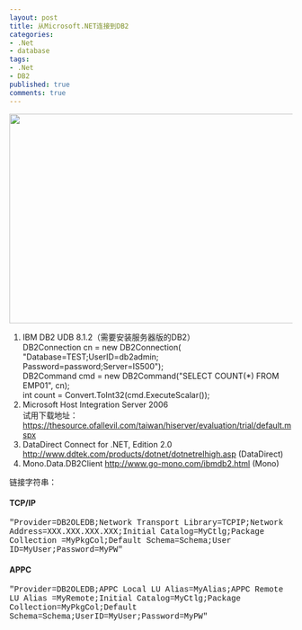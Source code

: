 ```yaml
---
layout: post
title: 从Microsoft.NET连接到DB2
categories:
- .Net
- database
tags:
- .Net
- DB2
published: true
comments: true
---
```

<p><img src="http://www.fireyang.com/image.axd?picture=image001.jpg" alt="" width="566" height="373" />
<ol>
	<li>IBM DB2 UDB 8.1.2（需要安装服务器版的DB2）<br />
DB2Connection cn = new DB2Connection(<br />
"Database=TEST;UserID=db2admin; Password=password;Server=IS500");<br />
DB2Command cmd = new DB2Command("SELECT COUNT(*) FROM EMP01", cn);<br />
int count = Convert.ToInt32(cmd.ExecuteScalar());</li>
	<li>Microsoft Host Integration Server 2006<br />
试用下载地址：<a href="https://thesource.ofallevil.com/taiwan/hiserver/evaluation/trial/default.mspx">https://thesource.ofallevil.com/taiwan/hiserver/evaluation/trial/default.mspx</a></li>
	<li>DataDirect Connect for .NET, Edition 2.0
<a href="http://www.ddtek.com/products/dotnet/dotnetrelhigh.asp">http://www.ddtek.com/products/dotnet/dotnetrelhigh.asp</a> (DataDirect)</li>
	<li>Mono.Data.DB2Client
<a href="http://www.go-mono.com/ibmdb2.html">http://www.go-mono.com/ibmdb2.html</a> (Mono)</li>
</ol>
链接字符串：
<h4>TCP/IP</h4>
<span class="cpp-string"><span style="font-family: Courier New;">"Provider=DB2OLEDB;Network Transport Library=TCPIP;Network Address=XXX.XXX.XXX.XXX;Initial Catalog=MyCtlg;Package Collection =MyPkgCol;Default Schema=Schema;User ID=MyUser;Password=MyPW"</span></span>
<h4>APPC</h4>
<span class="cpp-string"><span style="font-family: Courier New;">"Provider=DB2OLEDB;APPC Local LU Alias=MyAlias;APPC Remote LU Alias =MyRemote;Initial Catalog=MyCtlg;Package Collection=MyPkgCol;Default Schema=Schema;UserID=MyUser;Password=MyPW"</span></span></p>
